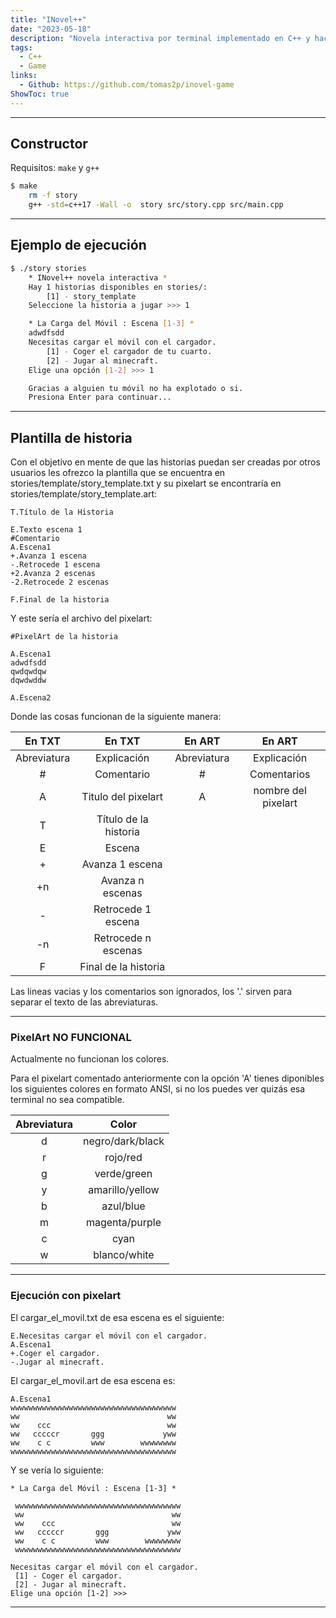 ```yaml
---
title: "INovel++"
date: "2023-05-18"
description: "Novela interactiva por terminal implementado en C++ y haciendo uso de txt para la creación de historias."
tags:
  - C++
  - Game
links:
  - Github: https://github.com/tomas2p/inovel-game
ShowToc: true
---
```


---

## Constructor

Requisitos: `make` y `g++`

```bash
$ make
    rm -f story
    g++ -std=c++17 -Wall -o  story src/story.cpp src/main.cpp
```

---

## Ejemplo de ejecución

```bash
$ ./story stories
    * INovel++ novela interactiva *
    Hay 1 historias disponibles en stories/:   
        [1] - story_template
    Seleccione la historia a jugar >>> 1

    * La Carga del Móvil : Escena [1-3] *
    adwdfsdd
    Necesitas cargar el móvil con el cargador. 
        [1] - Coger el cargador de tu cuarto.
        [2] - Jugar al minecraft.
    Elige una opción [1-2] >>> 1

    Gracias a alguien tu móvil no ha explotado o si.
    Presiona Enter para continuar...
```

---

## Plantilla de historia

Con el objetivo en mente de que las historias puedan ser creadas por otros usuarios les ofrezco la plantilla que se encuentra en stories/template/story_template.txt y su pixelart se encontraría en stories/template/story_template.art:

```
T.Título de la Historia

E.Texto escena 1
#Comentario
A.Escena1
+.Avanza 1 escena
-.Retrocede 1 escena
+2.Avanza 2 escenas
-2.Retrocede 2 escenas

F.Final de la historia
```

Y este sería el archivo del pixelart:

```
#PixelArt de la historia

A.Escena1
adwdfsdd
qwdqwdqw
dqwdwddw

A.Escena2
```

Donde las cosas funcionan de la siguiente manera:

|   En TXT    |        En TXT         |   En ART    |       En ART        |
| :---------: | :-------------------: | :---------: | :-----------------: |
| Abreviatura |      Explicación      | Abreviatura |     Explicación     |
|      #      |      Comentario       |      #      |     Comentarios     |
|      A      |  Titulo del pixelart  |      A      | nombre del pixelart |
|      T      | Título de la historia |
|      E      |        Escena         |
|      +      |    Avanza 1 escena    |
|     +n      |   Avanza n escenas    |
|      -      |  Retrocede 1 escena   |
|     -n      |  Retrocede n escenas  |
|      F      | Final de la historia  |

Las lineas vacias y los comentarios son ignorados, los '.' sirven para separar el texto de las abreviaturas.

---

### PixelArt NO FUNCIONAL

Actualmente no funcionan los colores.

Para el pixelart comentado anteriormente con la opción 'A' tienes diponibles los siguientes colores en formato ANSI, si no los puedes ver quizás esa terminal no sea compatible.

| Abreviatura |      Color       |
| :---------: | :--------------: |
|      d      | negro/dark/black |
|      r      |     rojo/red     |
|      g      |   verde/green    |
|      y      | amarillo/yellow  |
|      b      |    azul/blue     |
|      m      |  magenta/purple  |
|      c      |       cyan       |
|      w      |   blanco/white   |

---

### Ejecución con pixelart

El cargar_el_movil.txt de esa escena es el siguiente:

```
E.Necesitas cargar el móvil con el cargador.
A.Escena1
+.Coger el cargador.
-.Jugar al minecraft.
```

El cargar_el_movil.art de esa escena es:

```
A.Escena1
wwwwwwwwwwwwwwwwwwwwwwwwwwwwwwwwwwwww
ww                                 ww
ww    ccc                          ww
ww   cccccr       ggg             yww
ww    c c         www        wwwwwwww
wwwwwwwwwwwwwwwwwwwwwwwwwwwwwwwwwwwww
```

Y se vería lo siguiente:

```
* La Carga del Móvil : Escena [1-3] *

 wwwwwwwwwwwwwwwwwwwwwwwwwwwwwwwwwwwww
 ww                                 ww
 ww    ccc                          ww
 ww   cccccr       ggg             yww
 ww    c c         www        wwwwwwww
 wwwwwwwwwwwwwwwwwwwwwwwwwwwwwwwwwwwww

Necesitas cargar el móvil con el cargador.
 [1] - Coger el cargador.
 [2] - Jugar al minecraft.
Elige una opción [1-2] >>> 
```

---
